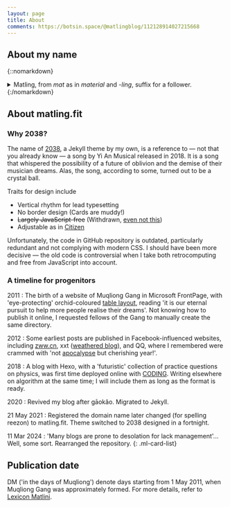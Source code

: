 ```yaml
---
layout: page
title: About
comments: https://botsin.space/@matlingblog/112128914027215668
---
```


## About my name

{::nomarkdown}
<details>
<summary>Matling, from <i>mat</i> as in <i>material</i> and <i>-ling</i>, suffix for a follower.</summary>
<p>Ahem.
<p>This content is solely for though pedantic enough. <cite>Tsieushaeng Fuh</cite> by Euyang Sieu:</p>
<blockquote>The verdant is unsentimental, fading into nothing now and then. Humans are animals, but the paragon of them.<br>草木无情，有时飘零。人为动物，惟物之灵。</blockquote>
<p>‘<i>mat</i> as in <i>material</i>’ is an interpretation under
Sky Darmos’ constructed script adapting Chinese characters to the Germanic
  languages, which I called Siaudzih.</p>
<p>In non-natural languages:
<table><thead><tr><th>Language</th><th>Name</th><th>Transcription</th></tr></thead><tbody><tr><td>Dan’a’yo</td><td>묻링</td><td>Mutling</td></tr><tr><td>Esperanto</td><td>Matlino</td><td> </td></tr><tr><td>Lojban</td><td>la mytlin</td><td> </td></tr><tr><td>Shidinn</td><td>gwƨ viƨ</td><td>Geuénnýn</td></tr><tr><td>Shōnagian</td><td><img class="ml-wordmark" src="https://s21.ax1x.com/2024/03/20/pFWOT8f.png" height="35"></td><td>Māute-nòhlì</td></tr><tr><td>Toki Pona</td><td>jan Malin</td><td style="font-family:'linja pona','linja sike';max-width:6em">jan[_mi_alasa­_li_insa_nasin]</td></tr></tbody></table>
</details>
{:/nomarkdown}

## About matling.fit

### Why 2038?

The name of [2038](https://github.com/0xis-cn/2038),
a Jekyll theme by my own, is a reference to — not that you already know —
a song by Yi An Musical released in 2018.
It is a song that whispered the possibility of a future of oblivion
and the demise of their musician dreams.
Alas, the song, according to some, turned out to be a crystal ball.

Traits for design include

- Vertical rhythm for lead typesetting
- No border design (Cards are muddy!)
- ~~Largely JavaScript-free~~ (Withdrawn, [even not this](http://www.anybrowser.org/campaign/))
- Adjustable as in [Citizen](https://www.mediawiki.org/wiki/Skin:Citizen)

Unfortunately, the code in GitHub repository is outdated, particularly
redundant and not complying with modern CSS.
I should have been more decisive —
the old code is controversial when I take both retrocomputing and free from JavaScript into account.

### A timeline for progenitors

2011
: The birth of a website of Muqliong Gang in Microsoft FrontPage,
with 'eye-protecting' orchid-coloured
[table layout](http://www.tiernok.com/posts/history-of-html-table-layouts.html),
reading 'it is our eternal pursuit to help more people realise their dreams'.
Not knowing how to publish it online, I requested fellows of the Gang to
manually create the same directory.

2012
: Some earliest posts are published in Facebook-influenced websites, including
[zww.cn](https://www.zww.cn/), xxt ([weathered blog](http://blog.xxt.cn/459358784)), and QQ,
where I remembered were crammed with 'not [apocalypse](http://cosmophobia.wikidot.com/) but cherishing year!'.

2018
: A blog with Hexo, with a 'futuristic' collection of practice questions on physics,
was first time deployed online with [CODING](https://coding.net/).
Writing elsewhere on algorithm at the same time; I will include them
as long as the format is ready.

2020
: Revived my blog after gāokǎo. Migrated to Jekyll.

21 May 2021
: Registered the domain name later changed (for spelling reezon) to matling.fit.
Theme switched to 2038 designed in a fortnight.

11 Mar 2024
: 'Many blogs are prone to desolation for lack management'... Well, some sort.
Rearranged the repository.
{: .ml-card-list}

## Publication date

DM ('in the days of Muqliong') denote days starting from 1 May 2011, when
Muqliong Gang was approximately formed. For more details, refer to [Lexicon Matlini](https://lex.matling.fit/days-of-muqliong.html). 
